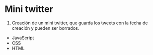# Mini twitter

1. Creación de un mini twitter, que guarda los tweets con la fecha de creación y pueden ser borrados.

- JavaScript
- CSS
- HTML
